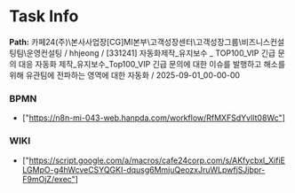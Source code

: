 # Task Info

**Path:** 카페24(주)\본사사업장\[CG]MI본부\고객성장센터\고객성장그룹\비즈니스컨설팅팀\운영컨설팅 / hhjeong / [331241] 자동화제작_유지보수 _ TOP100_VIP 긴급 문의 대응 자동화 제작_유지보수_Top100_VIP 긴급 문의에 대한 이슈를 발행하고 해소를 위해 유관팀에 전파하는 영역에 대한 자동화 / 2025-09-01_00-00-00

### BPMN
- ["https://n8n-mi-043-web.hanpda.com/workflow/RfMXFSdYvIlt08Wc"]

### WIKI
- ["https://script.google.com/a/macros/cafe24corp.com/s/AKfycbxl_XifiELGMpO-g4hWcveCSYQGKI-dqusg6MmjuQeozxJruWLpwfjSJjbpr-F9mOjZ/exec"]


